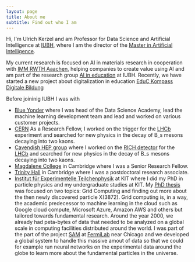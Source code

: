 ```yaml
---
layout: page
title: About me
subtitle: Find out who I am
---
```


Hi, I'm Ulrich Kerzel and am Professor for Data Science and Artificial Intelligence at [IUBH](https://www.iubh-fernstudium.de/), where I am the director of the [Master in Artificial Intelligence](https://www.iubh-fernstudium.de/master/masterstudiengaenge/it-und-technik/artificial-intelligence/).

My current research is focused on AI in materials research in cooperation with [IMM RWTH Aaachen](https://www.imm.rwth-aachen.de/index.php?id=2&L=1), helping companies to create value using AI and am part of the research group [AI in education](https://ai-in-education.de/) at IUBH.
Recently, we have started a new project about digitalization in education [EduC Kompass Digitale Bildung](https://www.iubh-university.de/forschung/educ-kompass-digitale-bildung/)

Before joininig IUBH I was with

- [Blue Yonder](https://blueyonder.com) where I was head of the Data Science Academy, lead the machine learning development team and lead and worked on various customer projects.
- [CERN](https://cern.ch) As a Research Fellow, I worked on the trigger for the [LHCb](http://lhcb.web.cern.ch/) experiment and searched for new physics in the decay of B_s mesons decaying into two kaons.
- [Cavendish HEP group](https://www.hep.phy.cam.ac.uk/) where I worked on the [RICH detector](https://lhcb-public.web.cern.ch/en/Detector/RICH-en.html) for the [LHCb](http://lhcb.web.cern.ch/) and searched for new physics in the decay of B_s mesons decaying into two kaons.
- [Magdalene College](https://www.magd.cam.ac.uk/) in Cambridge where I was a Senior Research Fellow.
- [Trinity Hall](https://www.trinhall.cam.ac.uk/) in Cambridge where I was a postdoctoral research associate.
- [Institut für Experimentelle Teilchenphysik](https://www.etp.kit.edu/) at KIT where I did my PhD in particle physics and my undergraduate studies at KIT. My [PhD thesis](assets/phdthesis_kerzel.pdf) was focused on two topics: Grid Computing and finding out more about the then newly discovered particle X(3872). Grid computing is, in a way, the academic predecessor to machine learning in the cloud such as Google cloud compute, Microsoft Azure, Amazon AWS and others but tailored towards fundamental research. Around the year 2000, we already had peta-bytes of data that needed to be analyzed on a global scale in computing facilities distributed around the world. I was part of the part of the project [SAM](https://cdcvs.fnal.gov/redmine/projects/sam/wiki) at [FermiLab](https://www.fnal.gov/) near Chicago and we developed a global system to handle this massive amout of data so that we could for example run neural networks on the experimental data around the globe to learn more about the fundamental particles in the universe.


